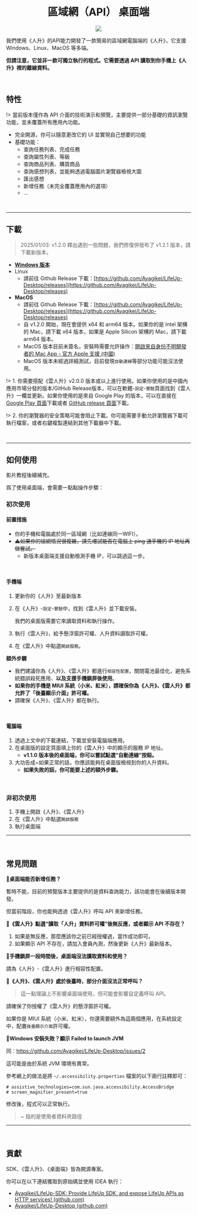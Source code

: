 <h1 align="center" padding="100">區域網（API） 桌面端</h1>

<p align="center">
 <img src="guide/_media/api/desktop.png" />
</p>


我們使用《人升》的API能力開發了一款簡易的區域網電腦端的《人升》，它支援 Windows、Linux、MacOS 等多端。

**但請注意，它並非一款可獨立執行的程式。它需要透過 API 讀取到你手機上《人升》裡的離線資料。**

<br/>

## 特性

!> 當前版本僅作為 API 介面的技術演示和預覽，主要提供一部分基礎的資訊瀏覽功能，並未覆蓋所有應用內功能。

- 完全開源，你可以隨意更改它的 UI 並實現自己想要的功能
- 基礎功能：
  - 查詢任務列表、完成任務
  - 查詢屬性列表、等級
  - 查詢商品列表、購買商品
  - 查詢感想列表，並能夠透過電腦圖片瀏覽器檢視大圖
  - 匯出感想
  - 新增任務（未完全覆蓋應用內的選項）
  - ...



<br/>

---



## 下載

> 2025/01/03: v1.2.0 釋出遇到一些問題，我們修復併發布了 v1.2.1 版本，請下載新版本。

- **[Windows 版本](https://lifeupcdnpic.cdn.dfyun.com.cn/download/windows/stable/LifeUp-Desktop-1.2.1-windows.zip)**
- Linux
  - 請前往 Github Release 下載：[https://github.com/Ayagikei/LifeUp-Desktop/releases](https://github.com/Ayagikei/LifeUp-Desktop/releases)
- **MacOS**
  - 請前往 Github Release 下載：[https://github.com/Ayagikei/LifeUp-Desktop/releases](https://github.com/Ayagikei/LifeUp-Desktop/releases)
  - 自 v1.2.0 開始，現在會提供 x64 和 arm64 版本。如果你的是 Intel 架構的 Mac，請下載 x64 版本，如果是 Apple Silicon 架構的 Mac，請下載 arm64 版本。
  - MacOS 版本目前未簽名，安裝時需要允許操作：[開啟來自身份不明開發者的 Mac App - 官方 Apple 支援 (中國)](https://support.apple.com/zh-cn/guide/mac-help/mh40616/mac)
  - MacOS 版本未經過詳細測試，目前發現`自動連線`等部分功能可能沒法使用。



!> 1. 你需要搭配《雲人升》v2.0.0 版本或以上進行使用。如果你使用的是中國內應用市場分發的版本/GitHub Release版本，可以在軟體-`設定`-`實驗`頁面找到《雲人升》一欄並更新。如果你使用的是來自 Google Play 的版本，可以在直接在 [Google Play 頁面](https://play.google.com/store/apps/details?id=net.lifeupapp.lifeup.http)下載或者 [GitHub release 頁面](https://github.com/Ayagikei/LifeUp-SDK/releases/latest)下載。

!> 2. 你的瀏覽器的安全策略可能會阻止下載。你可能需要手動允許瀏覽器下載可執行檔案，或者右鍵複製連結到其他下載器中下載。

<br/>



---



## 如何使用

影片教程後續補充。

爲了使用桌面端，會需要一點點操作步驟：

### 初次使用

#### 前置措施

- 你的手機和電腦處於同一區域網（比如連線同一WIFI）。
- <del>⚠如果你的組網情況很複雜，請先嚐試能否在電腦上 ping 通手機的 IP 地址再做嘗試。</del>
  - 新版本桌面端支援自動檢測手機 IP，可以跳過這一步。


<br/>

#### 手機端

1. 更新你的《人升》至最新版本

2. 在《人升》-`設定`-`實驗`中，找到《雲人升》並下載安裝。

   我們的桌面版需要它來讀取資料和執行操作。

3. 執行《雲人升》，給予懸浮窗許可權、人升資料讀取許可權。

4. 在《雲人升》中點選`開啟服務`。



**額外步驟**

- 我們建議你為《人升》、《雲人升》都進行`相容性配置`，關閉電池最佳化，避免系統錯誤殺死應用、**以及支援手機鎖屏後使用**。
- **如果你的手機是 MIUI 系統（小米、紅米），請確保你為《人升》、《雲人升》都允許了「後臺顯示介面」許可權。**
- 請確保《人升》、《雲人升》都在執行。

<br/>


#### 電腦端

1. 透過上文中的下載連結，下載並安裝電腦端應用。
2. 在桌面版的設定頁面填上你的《雲人升》中的顯示的服務 IP 地址。
   - **v1.1.0 版本後的桌面端，你可以嘗試點選“自動連線”按鈕。**
3. 大功告成~如果正常的話，你應該能夠在桌面版檢視到你的人升資料。
   - **如果失敗的話，你可能要上述的額外步驟。**



<br/>

### 非初次使用

1. 手機上開啟《人升》、《雲人升》
2. 在《雲人升》中點選`開啟服務`
3. 執行桌面端


---



<br/>

## 常見問題

**🔶桌面端能否新增任務？**

暫時不能，目前的預覽版本主要提供的是資料查詢能力，該功能會在後續版本開發。

但當前階段，你也能夠透過《雲人升》呼叫 API 來新增任務。

**🔶《雲人升》點選“讀取「人升」資料許可權”後無反應，或者顯示 API 不存在？**

1. 如果是無反應，那麼應該你之前已經授權過，當作成功即可。
2. 如果顯示 API 不存在，請加入會員內測，然後更新《人升》最新版本。

**🔶手機鎖屏一段時間後，桌面端沒法讀取資料和使用？**

請為《人升》-《雲人升》進行相容性配置。

**🔶《人升》、《雲人升》處於後臺時，部分介面沒法正常呼叫？**

> 這一點理論上不影響桌面端使用，但可能會影響自定義呼叫 API。

請確保了你授權了《雲人升》的懸浮窗許可權。

如果你是 MIUI 系統（小米、紅米），你還需要額外為這兩個應用，在系統設定中，配置`後臺顯示介面`許可權。

**🔶Windows 安裝失敗？顯示 Failed  to launch JVM**

同：https://github.com/Ayagikei/LifeUp-Desktop/issues/2

這可能是由於系統 JVM 環境有異常。



參考網上的做法是將 `~/.accessibility.properties` 檔案的以下兩行註釋即可：

```
# assistive_technologies=com.sun.java.accessibility.AccessBridge
# screen_magnifier_present=true
```



修改後，程式可以正常執行。

> ~ 指的是使用者資料夾路徑

---



<br/>

## 貢獻

SDK、《雲人升》、《桌面端》皆為開源專案。

你可以在以下連結獲取到原始碼並使用 IDEA 執行：

- [Ayagikei/LifeUp-SDK: Provide LifeUp SDK, and expose LifeUp APIs as HTTP services! (github.com)](https://github.com/Ayagikei/LifeUp-SDK)
- [Ayagikei/LifeUp-Desktop (github.com)](https://github.com/Ayagikei/LifeUp-Desktop)
